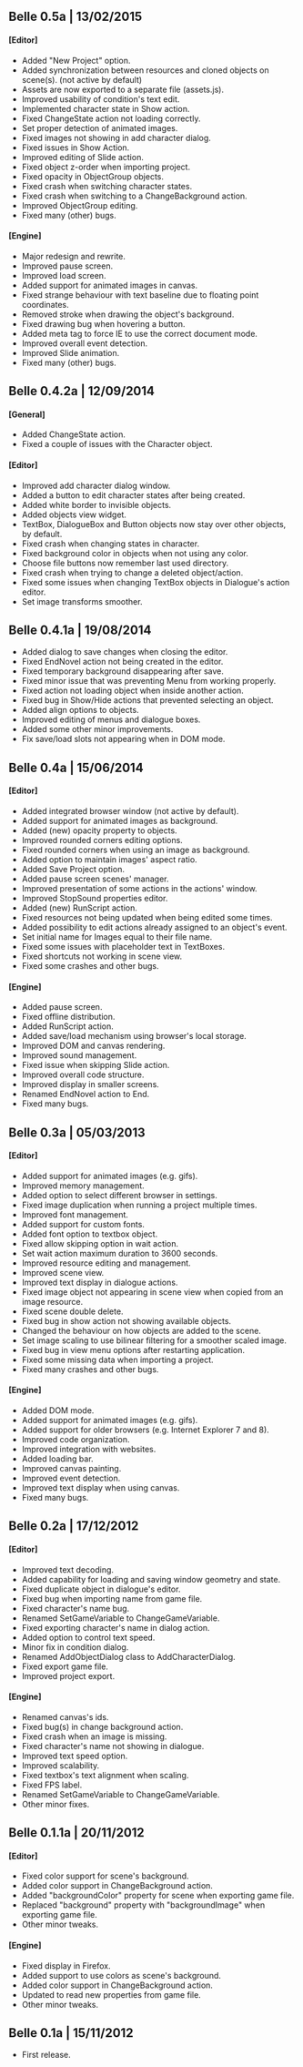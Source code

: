 ## Belle 0.5a | 13/02/2015

#### [Editor]
- Added "New Project" option.
- Added synchronization between resources and cloned objects on scene(s). (not active by default)
- Assets are now exported to a separate file (assets.js).
- Improved usability of condition's text edit.
- Implemented character state in Show action.
- Fixed ChangeState action not loading correctly.
- Set proper detection of animated images.
- Fixed images not showing in add character dialog.
- Fixed issues in Show Action.
- Improved editing of Slide action.
- Fixed object z-order when importing project.
- Fixed opacity in ObjectGroup objects.
- Fixed crash when switching character states.
- Fixed crash when switching to a ChangeBackground action.
- Improved ObjectGroup editing.
- Fixed many (other) bugs.

#### [Engine]
- Major redesign and rewrite.
- Improved pause screen.
- Improved load screen.
- Added support for animated images in canvas.
- Fixed strange behaviour with text baseline due to floating point coordinates.
- Removed stroke when drawing the object's background.
- Fixed drawing bug when hovering a button.
- Added meta tag to force IE to use the correct document mode.
- Improved overall event detection.
- Improved Slide animation.
- Fixed many (other) bugs.

## Belle 0.4.2a | 12/09/2014

#### [General]
- Added ChangeState action.
- Fixed a couple of issues with the Character object.

#### [Editor]
- Improved add character dialog window.
- Added a button to edit character states after being created.
- Added white border to invisible objects.
- Added objects view widget.
- TextBox, DialogueBox and Button objects now stay over other objects, by default.
- Fixed crash when changing states in character.
- Fixed background color in objects when not using any color.
- Choose file buttons now remember last used directory.
- Fixed crash when trying to change a deleted object/action.
- Fixed some issues when changing TextBox objects in Dialogue's action editor.
- Set image transforms smoother.

## Belle 0.4.1a | 19/08/2014

- Added dialog to save changes when closing the editor.
- Fixed EndNovel action not being created in the editor.
- Fixed temporary background disappearing after save.
- Fixed minor issue that was preventing Menu from working properly.
- Fixed action not loading object when inside another action.
- Fixed bug in Show/Hide actions that prevented selecting an object.
- Added align options to objects.
- Improved editing of menus and dialogue boxes.
- Added some other minor improvements.
- Fix save/load slots not appearing when in DOM mode.

## Belle 0.4a | 15/06/2014

#### [Editor]
- Added integrated browser window (not active by default).
- Added support for animated images as background.
- Added (new) opacity property to objects.
- Improved rounded corners editing options.
- Fixed rounded corners when using an image as background.
- Added option to maintain images' aspect ratio.
- Added Save Project option.
- Added pause screen scenes' manager.
- Improved presentation of some actions in the actions' window.
- Improved StopSound properties editor.
- Added (new) RunScript action.
- Fixed resources not being updated when being edited some times.
- Added possibility to edit actions already assigned to an object's event.
- Set initial name for Images equal to their file name.
- Fixed some issues with placeholder text in TextBoxes.
- Fixed shortcuts not working in scene view.
- Fixed some crashes and other bugs.

#### [Engine]
- Added pause screen.
- Fixed offline distribution.
- Added RunScript action.
- Added save/load mechanism using browser's local storage.
- Improved DOM and canvas rendering.
- Improved sound management.
- Fixed issue when skipping Slide action.
- Improved overall code structure.
- Improved display in smaller screens.
- Renamed EndNovel action to End.
- Fixed many bugs.

## Belle 0.3a | 05/03/2013

#### [Editor]
- Added support for animated images (e.g. gifs).
- Improved memory management.
- Added option to select different browser in settings.
- Fixed image duplication when running a project multiple times.
- Improved font management.
- Added support for custom fonts.
- Added font option to textbox object.
- Fixed allow skipping option in wait action.
- Set wait action maximum duration to 3600 seconds.
- Improved resource editing and management.
- Improved scene view.
- Improved text display in dialogue actions.
- Fixed image object not appearing in scene view when copied from an image resource.
- Fixed scene double delete.
- Fixed bug in show action not showing available objects.
- Changed the behaviour on how objects are added to the scene.
- Set image scaling to use bilinear filtering for a smoother scaled image. 
- Fixed bug in view menu options after restarting application.
- Fixed some missing data when importing a project.
- Fixed many crashes and other bugs.

#### [Engine]
- Added DOM mode.
- Added support for animated images (e.g. gifs).
- Added support for older browsers (e.g. Internet Explorer 7 and 8).
- Improved code organization.
- Improved integration with websites.
- Added loading bar.
- Improved canvas painting.
- Improved event detection.
- Improved text display when using canvas.
- Fixed many bugs.

## Belle 0.2a | 17/12/2012

#### [Editor]
- Improved text decoding.
- Added capability for loading and saving window geometry and state.
- Fixed duplicate object in dialogue's editor.
- Fixed bug when importing name from game file.
- Fixed character's name bug.
- Renamed SetGameVariable to ChangeGameVariable.
- Fixed exporting character's name in dialog action.
- Added option to control text speed.
- Minor fix in condition dialog.
- Renamed AddObjectDialog class to AddCharacterDialog.
- Fixed export game file.
- Improved project export.

#### [Engine]
- Renamed canvas's ids.
- Fixed bug(s) in change background action.
- Fixed crash when an image is missing.
- Fixed character's name not showing in dialogue.
- Improved text speed option.
- Improved scalability.
- Fixed textbox's text alignment when scaling.
- Fixed FPS label.
- Renamed SetGameVariable to ChangeGameVariable.
- Other minor fixes.

## Belle 0.1.1a | 20/11/2012

#### [Editor]
- Fixed color support for scene's background.
- Added color support in ChangeBackground action.
- Added "backgroundColor" property for scene when exporting game file.
- Replaced "background" property with "backgroundImage" when exporting game file.
- Other minor tweaks.

#### [Engine]
- Fixed display in Firefox.
- Added support to use colors as scene's background.
- Added color support in ChangeBackground action.
- Updated to read new properties from game file.
- Other minor tweaks.

## Belle 0.1a | 15/11/2012

- First release.
